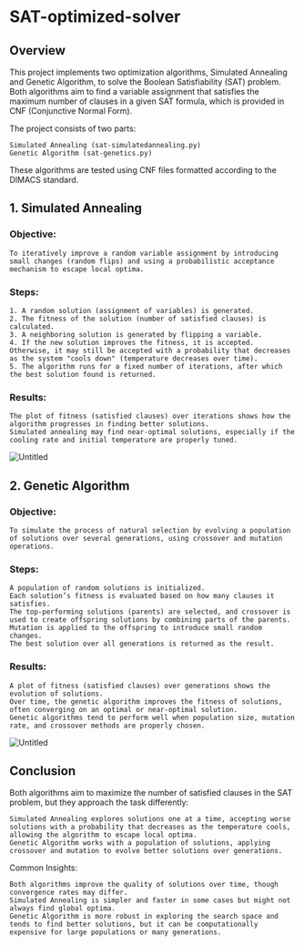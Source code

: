 # SAT-optimized-solver

## Overview

This project implements two optimization algorithms, Simulated Annealing and Genetic Algorithm, to solve the Boolean Satisfiability (SAT) problem. Both algorithms aim to find a variable assignment that satisfies the maximum number of clauses in a given SAT formula, which is provided in CNF (Conjunctive Normal Form).

The project consists of two parts:

    Simulated Annealing (sat-simulatedannealing.py)
    Genetic Algorithm (sat-genetics.py)

These algorithms are tested using CNF files formatted according to the DIMACS standard.

## 1. Simulated Annealing

### Objective:

    To iteratively improve a random variable assignment by introducing small changes (random flips) and using a probabilistic acceptance mechanism to escape local optima.

### Steps:

    1. A random solution (assignment of variables) is generated.
    2. The fitness of the solution (number of satisfied clauses) is calculated.
    3. A neighboring solution is generated by flipping a variable.
    4. If the new solution improves the fitness, it is accepted. Otherwise, it may still be accepted with a probability that decreases as the system "cools down" (temperature decreases over time).
    5. The algorithm runs for a fixed number of iterations, after which the best solution found is returned.

### Results:

    The plot of fitness (satisfied clauses) over iterations shows how the algorithm progresses in finding better solutions.
    Simulated annealing may find near-optimal solutions, especially if the cooling rate and initial temperature are properly tuned.

![Untitled](https://github.com/user-attachments/assets/1747b662-a7a4-428c-974d-60507c5ebc3c)

## 2. Genetic Algorithm

### Objective:

    To simulate the process of natural selection by evolving a population of solutions over several generations, using crossover and mutation operations.

### Steps:

    A population of random solutions is initialized.
    Each solution’s fitness is evaluated based on how many clauses it satisfies.
    The top-performing solutions (parents) are selected, and crossover is used to create offspring solutions by combining parts of the parents.
    Mutation is applied to the offspring to introduce small random changes.
    The best solution over all generations is returned as the result.

### Results:

    A plot of fitness (satisfied clauses) over generations shows the evolution of solutions.
    Over time, the genetic algorithm improves the fitness of solutions, often converging on an optimal or near-optimal solution.
    Genetic algorithms tend to perform well when population size, mutation rate, and crossover methods are properly chosen.

![Untitled](https://github.com/user-attachments/assets/2a3e22d5-ed44-46de-a825-06048557f7ef)

## Conclusion 

Both algorithms aim to maximize the number of satisfied clauses in the SAT problem, but they approach the task differently:

    Simulated Annealing explores solutions one at a time, accepting worse solutions with a probability that decreases as the temperature cools, allowing the algorithm to escape local optima.
    Genetic Algorithm works with a population of solutions, applying crossover and mutation to evolve better solutions over generations.

Common Insights:

    Both algorithms improve the quality of solutions over time, though convergence rates may differ.
    Simulated Annealing is simpler and faster in some cases but might not always find global optima.
    Genetic Algorithm is more robust in exploring the search space and tends to find better solutions, but it can be computationally expensive for large populations or many generations.
